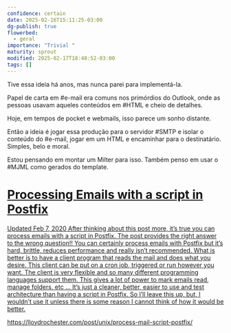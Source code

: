 ```yaml
---
confidence: certain
date: 2025-02-16T15:11:25-03:00
dg-publish: true
flowerbed:
  - geral
importance: "Trivial "
maturity: sprout
modified: 2025-02-17T18:48:52-03:00
tags: []
---
```


Tive essa ideia há anos, mas nunca parei para implementá-la.

Papel de carta em #e-mail era comuns nos primórdios do Outlook, onde as pessoas usavam aqueles conteúdos em #HTML e cheio de detalhes.

Hoje, em tempos de pocket e webmails, isso parece um sonho distante.

Então a ideia é jogar essa produção para o servidor #SMTP e isolar o conteúdo do #e-mail, jogar em um HTML e encaminhar para o destinatário. Simples, belo e moral.

Estou pensando em montar um Milter para isso. Também penso em usar o #MJML como gerados do template.

<div class="rich-link-card-container"><a class="rich-link-card" href="https://lloydrochester.com/post/unix/process-mail-script-postfix/" target="_blank">
	<div class="rich-link-image-container">
		<div class="rich-link-image" style="background-image: url('https://lloydrochester.com/favicon.ico')">
	</div>
	</div>
	<div class="rich-link-card-text">
		<h1 class="rich-link-card-title">Processing Emails with a script in Postfix</h1>
		<p class="rich-link-card-description">
		Updated Feb 7, 2020 After thinking about this post more, it’s true you can process emails with a script in Postfix. The post provides the right answer to the wrong question!! You can certainly process emails with Postfix but it’s hard, brittle, reduces performance and really isn’t recommended. What is better is to have a client program that reads the mail and does what you desire. This client can be put on a cron job, triggered or run however you want. The client is very flexible and so many different programming languages support them. This gives a lot of power to mark emails read, manage folders, etc … It’s just a cleaner, better, easier to use and test architecture than having a script in Postfix. So I’ll leave this up, but, I wouldn’t use it unless there is some reason I cannot think of how it would be better.
		</p>
		<p class="rich-link-href">
		https://lloydrochester.com/post/unix/process-mail-script-postfix/
		</p>
	</div>
</a></div>


